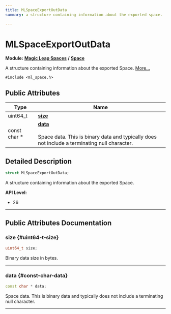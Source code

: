 ```yaml
---
title: MLSpaceExportOutData
summary: a structure containing information about the exported space. 

---
```


# MLSpaceExportOutData

**Module:** **[Magic Leap Spaces](/versioned_docs/version-02-Aug-2023/api-ref/api/Modules/group___magic_leap_spaces/group___magic_leap_spaces.md)** **/** **[Space](/versioned_docs/version-02-Aug-2023/api-ref/api/Modules/group___magic_leap_spaces/group___space/group___space.md)**



A structure containing information about the exported Space.  [More...](#detailed-description)


`#include <ml_space.h>`

## Public Attributes

| Type           | Name           |
| -------------- | -------------- |
| uint64_t | **[size](/versioned_docs/version-02-Aug-2023/api-ref/api/Modules/group___magic_leap_spaces/group___space/struct_m_l_space_export_out_data.md#uint64-t-size)**  |
| const char * | **[data](/versioned_docs/version-02-Aug-2023/api-ref/api/Modules/group___magic_leap_spaces/group___space/struct_m_l_space_export_out_data.md#const-char-data)** <br></br>Space data. This is binary data and typically does not include a terminating null character.  |

## Detailed Description

```cpp
struct MLSpaceExportOutData;
```

A structure containing information about the exported Space. 




**API Level:**
  * 26




-----------
## Public Attributes Documentation

### size {#uint64-t-size}

```cpp
uint64_t size;
```


Binary data size in bytes. 





-----------

### data {#const-char-data}

```cpp
const char * data;
```

Space data. This is binary data and typically does not include a terminating null character. 





-----------


